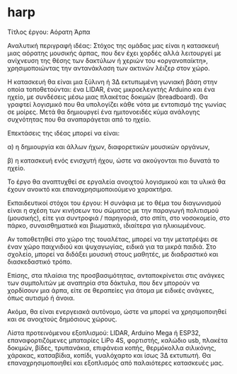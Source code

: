 # harp

Τίτλος έργου:  Αόρατη Άρπα

Αναλυτική περιγραφή ιδέας:  Στόχος της ομάδας μας είναι η κατασκευή μιας αόρατης μουσικής άρπας, που δεν έχει χορδές αλλά λειτουργεί με ανίχνευση της θέσης των δακτύλων ή χεριών του «οργανοπαίκτη», χρησιμοποιώντας την αντανάκλαση των ακτινών λέιζερ στον χώρο.

Η κατασκευή θα είναι μια ξύλινη ή 3Δ εκτυπωμένη γωνιακή βάση στην οποία τοποθετούνται: ένα LIDAR, ένας μικροελεγκτής Arduino και ένα ηχείο, με συνδέσεις μέσω μιας πλακέτας δοκιμών (breadboard). Θα γραφτεί λογισμικό που θα υπολογίζει κάθε νότα με εντοπισμό της γωνίας σε μοίρες. Μετά θα δημιουργεί ένα ημιτονοειδές κύμα ανάλογης συχνότητας που θα αναπαράγεται από το ηχείο.

Επεκτάσεις της ιδέας μπορεί να είναι:

α) η δημιουργία και άλλων ήχων, διαφορετικών μουσικών οργάνων,

β) η κατασκευή ενός ενισχυτή ήχου, ώστε να ακούγονται πιο δυνατά το ηχείο.

Το έργο θα αναπτυχθεί σε εργαλεία ανοιχτού λογισμικού και τα υλικά θα έχουν ανοικτό και επαναχρησιμοποιούμενο χαρακτήρα.

Eκπαιδευτικοί στόχοι του έργου:  Η συνάφια με το θέμα του διαγωνισμού είναι η σχέση των κινήσεων του σώματος με την παραγωγή πολιτισμού (μουσικής), είτε για συντροφιά / παρηγοριά, στο σπίτι, στο νοσοκομείο, στο πάρκο, συναισθηματικά και βιωματικά, ιδιαίτερα για ηλικιωμένους.

Αν τοποθετηθεί στο χώρο της τουαλέτας, μπορεί να την μετατρέψει σε έναν χώρο παιχνιδιού και ψυχαγωγίας, ειδικά για τα μικρά παιδιά.
Στο σχολείο, μπορεί να διδάξει μουσική στους μαθητές, με διαδραστικό και διασκεδαστικό τρόπο.

Επίσης, στα πλαίσια της προσβασιμότητας, ανταποκρίνεται στις ανάγκες των συμπολιτών με αναπηρία στα δάκτυλα, που δεν μπορούν να χορδίσουν μια άρπα, είτε σε θεραπείες για άτομα με ειδικές ανάγκες, όπως αυτισμό ή άνοια.

Ακόμα, θα είναι ενεργειακά αυτόνομο, ώστε να μπορεί να χρησιμοποιηθεί και σε ανοιχτούς δημόσιους χώρους. 

Λίστα προτεινόμενου εξοπλισμού:
LIDAR, Arduino Mega ή ESP32, επαναφορτιζόμενες μπαταρίες LiPo 4S, φορτιστής, καλώδιο usb, πλακέτα δοκιμών, βίδες, τρυπανάκια, επιφάνεια κοπής, θερμόκολλα σιλικόνης, χάρακας, κατσαβίδια, κοπίδι, γυαλόχαρτο και ίσως 3Δ εκτυπωτή.
Θα επαναχρησιμοποιηθεί και εξοπλισμός από παλαιότερες κατασκευές μας. 
